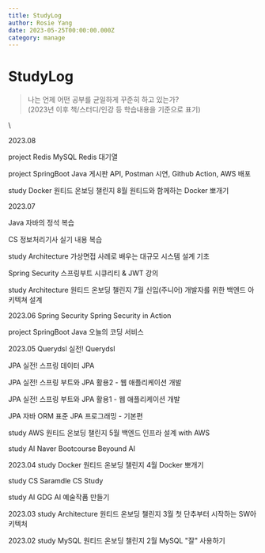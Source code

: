 ```yaml
---
title: StudyLog
author: Rosie Yang
date: 2023-05-25T00:00:00.000Z
category: manage
---
```


# StudyLog

> 나는 언제 어떤 공부를 균일하게 꾸준히 하고 있는가?\
> (2023년 이후 책/스터디/인강 등 학습내용을 기준으로 표기)

\


2023.08

project Redis MySQL Redis 대기열

project SpringBoot Java 게시판 API, Postman 시연, Github Action, AWS 배포

study Docker 원티드 온보딩 챌린지 8월 원티드와 함께하는 Docker 뽀개기

2023.07

Java 자바의 정석 복습

CS 정보처리기사 실기 내용 복습

study Architecture 가상면접 사례로 배우는 대규모 시스템 설계 기초

Spring Security 스프링부트 시큐리티 & JWT 강의

study Architecture 원티드 온보딩 챌린지 7월 신입(주니어) 개발자를 위한 백엔드 아키텍쳐 설계

2023.06 Spring Security Spring Security in Action

project SpringBoot Java 오늘의 코딩 서비스

2023.05 Querydsl 실전! Querydsl

JPA 실전! 스프링 데이터 JPA

JPA 실전! 스프링 부트와 JPA 활용2 - 웹 애플리케이션 개발

JPA 실전! 스프링 부트와 JPA 활용1 - 웹 애플리케이션 개발

JPA 자바 ORM 표준 JPA 프로그래밍 - 기본편

study AWS 원티드 온보딩 챌린지 5월 백엔드 인프라 설계 with AWS

study AI Naver Bootcourse Beyound AI

2023.04 study Docker 원티드 온보딩 챌린지 4월 Docker 뽀개기

study CS Saramdle CS Study

study AI GDG AI 예술작품 만들기

2023.03 study Architecture 원티드 온보딩 챌린지 3월 첫 단추부터 시작하는 SW아키텍처

2023.02 study MySQL 원티드 온보딩 챌린지 2월 MySQL "잘" 사용하기
